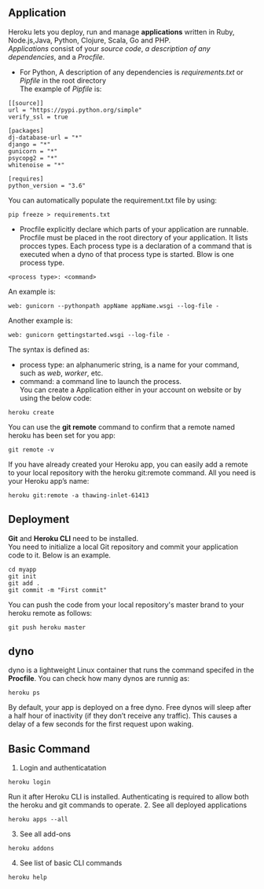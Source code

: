 ## Application
Heroku lets you deploy, run and manage **applications** written in Ruby, Node.js,Java, Python, Clojure, Scala, Go and PHP.  
*Applications* consist of your *source code*, *a description of any dependencies*, and a *Procfile*.  
* For Python, A description of any dependencies is *requirements.txt* or *Pipfile* in the root directory  
The example of *Pipfile* is:
```
[[source]]
url = "https://pypi.python.org/simple"
verify_ssl = true

[packages]
dj-database-url = "*"
django = "*"
gunicorn = "*"
psycopg2 = "*"
whitenoise = "*"

[requires]
python_version = "3.6"
```
You can automatically populate the requirement.txt file by using:
```
pip freeze > requirements.txt
```
* Procfile explicitly declare which parts of your application are runnable. Procfile must be placed in the root directory of your application. It lists procces types. Each process type is a declaration of a command that is executed when a dyno of that process type is started. Blow is one process type.
```
<process type>: <command>
```
An example is:
```
web: gunicorn --pythonpath appName appName.wsgi --log-file -
```
Another example is:
```
web: gunicorn gettingstarted.wsgi --log-file -
```
The syntax is defined as:
* process type: an alphanumeric string, is a name for your command, such as *web*, *worker*, etc.
* command: a command line to launch the process.  
You can create a Application either in your account on website or by using the below code:
```
heroku create
``` 
You can use the **git remote** command to confirm that a remote named heroku has been set for you app:
```
git remote -v
```
If you have already created your Heroku app, you can easily add a remote to your local repository with the heroku git:remote command. All you need is your Heroku app’s name:
```
heroku git:remote -a thawing-inlet-61413
```
## Deployment
**Git** and **Heroku CLI** need to be installed.  
You need to initialize a local Git repository and commit your application code to it. Below is an example.  
```
cd myapp
git init
git add .
git commit -m "First commit"
```
You can push the code from your local repository's master brand to your heroku remote as follows:
```
git push heroku master
```

## dyno
dyno is a lightweight Linux container that runs the command specifed in the **Procfile**. You can check how many dynos are runnig as:
```
heroku ps
```
By default, your app is deployed on a free dyno. Free dynos will sleep after a half hour of inactivity (if they don’t receive any traffic). This causes a delay of a few seconds for the first request upon waking. 
## Basic Command
1. Login and authenticatation
```
heroku login
```
Run it after Heroku CLI is installed. Authenticating is required to allow both the heroku and git commands to operate.
2. See all deployed applications
```
heroku apps --all
```
3. See all add-ons
```
heroku addons
```
4. See list of basic CLI commands
```
heroku help
```